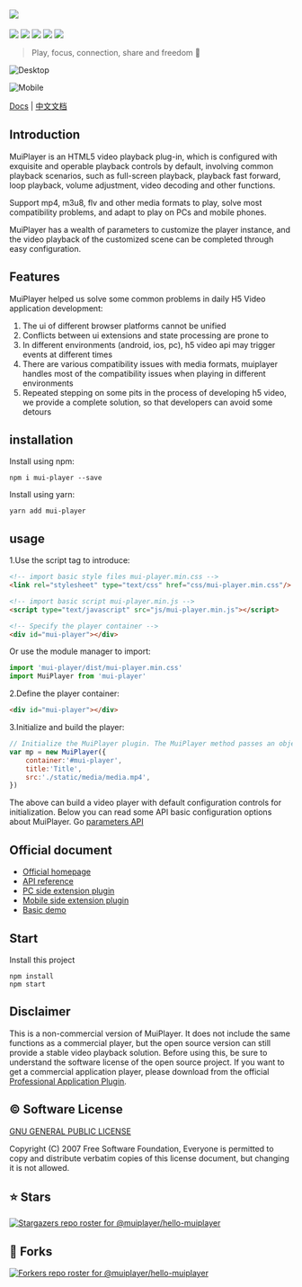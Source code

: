 # <img src="https://muiplayer.oss-cn-shanghai.aliyuncs.com/static/image/title_logo.png" />

<div>
    <a href="https://www.npmjs.com/package/mui-player" target="_blank"><img src="https://img.shields.io/npm/v/mui-player?label=mui%20player" /></a>
    <a href="https://www.npmjs.com/package/mui-player-desktop-plugin" target="_blank"><img src="https://img.shields.io/npm/v/mui-player-desktop-plugin?label=mui%20player%20desktop" /></a>
	<a href="https://www.npmjs.com/package/mui-player-mobile-plugin" target="_blank"><img src="https://img.shields.io/npm/v/mui-player-mobile-plugin?label=mui%20player%20mobile" /></a>
	<a href="https://github.com/muiplayer/hello-muiplayer/tree/master/dist/js" target="_blank"><img src="https://img.shields.io/badge/gzip%20size-18kb-brightgreen" /></a>
    <a href="https://github.com/muiplayer/hello-muiplayer/blob/master/LICENSE" target="_blank"><img src="https://img.shields.io/badge/license-MIT-brightgreen" /></a>
</div>

> Play, focus, connection, share and freedom 🚩

![Desktop](https://muiplayer.oss-cn-shanghai.aliyuncs.com/static/image/desktopPreview.png)

![Mobile](https://muiplayer.oss-cn-shanghai.aliyuncs.com/static/image/mobile_preview.png)

<a href="https://muiplayer.js.org/" target="_blank">Docs</a> | <a href="https://muiplayer.js.org/zh/" target="_blank">中文文档</a>

## Introduction

MuiPlayer is an HTML5 video playback plug-in, which is configured with exquisite and operable playback controls by default, involving common playback scenarios, such as full-screen playback, playback fast forward, loop playback, volume adjustment, video decoding and other functions.

Support mp4, m3u8, flv and other media formats to play, solve most compatibility problems, and adapt to play on PCs and mobile phones.

MuiPlayer has a wealth of parameters to customize the player instance, and the video playback of the customized scene can be completed through easy configuration.

## Features

MuiPlayer helped us solve some common problems in daily H5 Video application development:

1. The ui of different browser platforms cannot be unified
2. Conflicts between ui extensions and state processing are prone to
3. In different environments (android, ios, pc), h5 video api may trigger events at different times
4. There are various compatibility issues with media formats, muiplayer handles most of the compatibility issues when playing in different environments
5. Repeated stepping on some pits in the process of developing h5 video, we provide a complete solution, so that developers can avoid some detours

## installation

Install using npm:

```
npm i mui-player --save
```

Install using yarn:

```
yarn add mui-player
```

## usage

1.Use the script tag to introduce:

```html
<!-- import basic style files mui-player.min.css -->
<link rel="stylesheet" type="text/css" href="css/mui-player.min.css"/>

<!-- import basic script mui-player.min.js -->
<script type="text/javascript" src="js/mui-player.min.js"></script>

<!-- Specify the player container -->
<div id="mui-player"></div>
```

Or use the module manager to import:

```js
import 'mui-player/dist/mui-player.min.css'
import MuiPlayer from 'mui-player'
```

2.Define the player container:

```html
<div id="mui-player"></div>
```

3.Initialize and build the player:

```js
// Initialize the MuiPlayer plugin. The MuiPlayer method passes an object that includes the configuration of all plug-ins.
var mp = new MuiPlayer({
    container:'#mui-player',
    title:'Title',
    src:'./static/media/media.mp4',
})
```

The above can build a video player with default configuration controls for initialization. Below you can read some API basic configuration options about MuiPlayer. Go [parameters API](https://muiplayer.js.org/api/)

## Official document

- [Official homepage](https://muiplayer.js.org/)
- [API reference](https://muiplayer.js.org/guide/api.html)
- [PC side extension plugin](https://muiplayer.js.org/guide/mui-player-desktop-plugin.html)
- [Mobile side extension plugin](https://muiplayer.js.org/guide/mui-player-mobile-plugin.html)
- [Basic demo](https://muiplayer.js.org/demo/)

## Start 

Install this project

```
npm install
npm start
```

## Disclaimer

This is a non-commercial version of MuiPlayer. It does not include the same functions as a commercial player, but the open source version can still provide a stable video playback solution. Before using this, be sure to understand the software license of the open source project. If you want to get a commercial application player, please download from the official <u>[Professional Application Plugin](https://muiplayer.js.org/joinUs/)</u>.

## ©️ Software License
[GNU GENERAL PUBLIC LICENSE](https://github.com/muiplayer/hello-muiplayer/blob/master/LICENSE)

Copyright (C) 2007 Free Software Foundation, Everyone is permitted to copy and distribute verbatim copies of this license document, but changing it is not allowed.


## ⭐ Stars

[![Stargazers repo roster for @muiplayer/hello-muiplayer](https://reporoster.com/stars/muiplayer/hello-muiplayer)](https://github.com/muiplayer/hello-muiplayer/stargazers)

## 👏 Forks

[![Forkers repo roster for @muiplayer/hello-muiplayer](https://reporoster.com/forks/muiplayer/hello-muiplayer)](https://github.com/muiplayer/hello-muiplayer/network/members)

